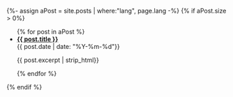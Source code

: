 {%- assign aPost = site.posts | where:"lang", page.lang -%}
{% if aPost.size > 0%}

  <ul class="post-list">
    {% for post in aPost %}
      <li>
        <strong>
          <a class="post-link" href="{{ post.url | prepend: site.baseurl}}">{{ post.title }}</a>
        </strong>
        <br>{{ post.date | date: "%Y-%m-%d"}}
        <p>
        {{ post.excerpt | strip_html}}
        </p>
      </li>
    {% endfor %}
  </ul>
{% endif %}

